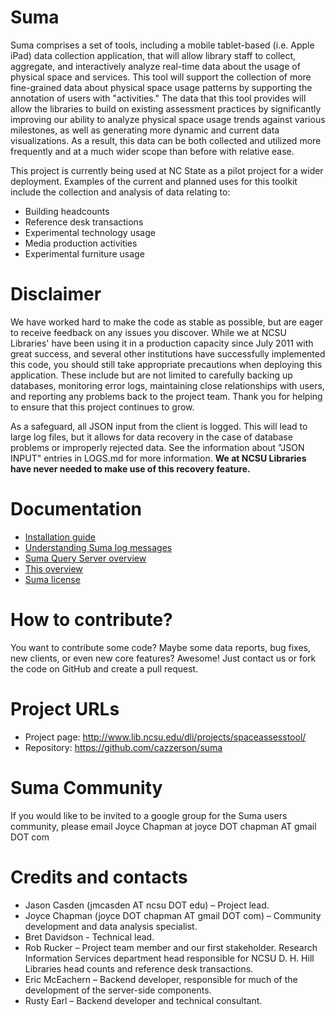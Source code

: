 Suma
=====

Suma comprises a set of tools, including a mobile tablet-based (i.e. Apple iPad) data collection application, that will allow library staff to collect, aggregate, and interactively analyze real-time data about the usage of physical space and services. This tool will support the collection of more fine-grained data about physical space usage patterns by supporting the annotation of users with "activities." The data that this tool provides will allow the libraries to build on existing assessment practices by significantly improving our ability to analyze physical space usage trends against various milestones, as well as generating more dynamic and current data visualizations. As a result, this data can be both collected and utilized more frequently and at a much wider scope than before with relative ease.

This project is currently being used at NC State as a pilot project for a wider deployment. Examples of the current and planned uses for this toolkit include the collection and analysis of data relating to:

* Building headcounts
* Reference desk transactions
* Experimental technology usage
* Media production activities
* Experimental furniture usage

Disclaimer
======================
We have worked hard to make the code as stable as possible, but are eager to receive feedback on any issues you discover. While we at NCSU Libraries' have been using it in a production capacity since July 2011 with great success, and several other institutions have successfully implemented this code, you should still take appropriate precautions when deploying this application. These include but are not limited to carefully backing up databases, monitoring error logs, maintaining close relationships with users, and reporting any problems back to the project team. Thank you for helping to ensure that this project continues to grow.

As a safeguard, all JSON input from the client is logged. This will lead to large log files, but it allows for data recovery in the case of database problems or improperly rejected data. See the information about "JSON INPUT" entries in LOGS.md for more information. **We at NCSU Libraries have never needed to make use of this recovery feature.**

Documentation
==============
* [Installation guide](INSTALL.md)
* [Understanding Suma log messages](LOGS.md)
* [Suma Query Server overview](QUERYSERVER.md)
* [This overview](README.md)
* [Suma license](LICENSE.md)

How to contribute?
===================
You want to contribute some code? Maybe some data reports, bug fixes, new clients, or even new core features? Awesome! Just contact us or fork the code on GitHub and create a pull request.

Project URLs
============
* Project page: http://www.lib.ncsu.edu/dli/projects/spaceassesstool/
* Repository: https://github.com/cazzerson/suma

Suma Community
==============

If you would like to be invited to a google group for the Suma users community, please email Joyce Chapman at joyce DOT chapman AT gmail DOT com


Credits and contacts
=====================

* Jason Casden (jmcasden AT ncsu DOT edu) – Project lead. 
* Joyce Chapman (joyce DOT chapman AT gmail DOT com) – Community development and data analysis specialist. 
* Bret Davidson - Technical lead.
* Rob Rucker – Project team member and our first stakeholder. Research Information Services department head responsible for NCSU D. H. Hill Libraries head counts and reference desk transactions. 
* Eric McEachern – Backend developer, responsible for much of the development of the server-side components. 
* Rusty Earl – Backend developer and technical consultant. 
